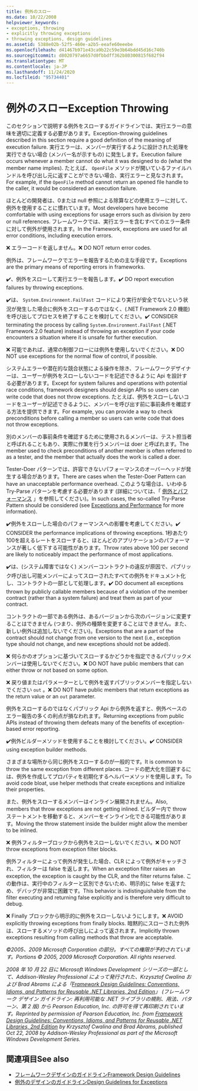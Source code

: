 ```yaml
---
title: 例外のスロー
ms.date: 10/22/2008
helpviewer_keywords:
- exceptions, throwing
- explicitly throwing exceptions
- throwing exceptions, design guidelines
ms.assetid: 5388e02b-52f5-460e-a2b5-eeafe60eeebe
ms.openlocfilehash: d41467b971e43ca9b22c59e3b64bdd45d16c740b
ms.sourcegitcommit: d8020797a6657d0fbbdff362b80300815f682f94
ms.translationtype: MT
ms.contentlocale: ja-JP
ms.lasthandoff: 11/24/2020
ms.locfileid: "95734401"
---
```

# <a name="exception-throwing"></a><span data-ttu-id="2bf49-102">例外のスロー</span><span class="sxs-lookup"><span data-stu-id="2bf49-102">Exception Throwing</span></span>

<span data-ttu-id="2bf49-103">このセクションで説明する例外をスローするガイドラインでは、実行エラーの意味を適切に定義する必要があります。</span><span class="sxs-lookup"><span data-stu-id="2bf49-103">Exception-throwing guidelines described in this section require a good definition of the meaning of execution failure.</span></span> <span data-ttu-id="2bf49-104">実行エラーは、メンバーが実行するように設計された処理を実行できない場合 (メンバー名が示すもの) に発生します。</span><span class="sxs-lookup"><span data-stu-id="2bf49-104">Execution failure occurs whenever a member cannot do what it was designed to do (what the member name implies).</span></span> <span data-ttu-id="2bf49-105">たとえば、 `OpenFile` メソッドが開いているファイルハンドルを呼び出し元に返すことができない場合、実行エラーと見なされます。</span><span class="sxs-lookup"><span data-stu-id="2bf49-105">For example, if the `OpenFile` method cannot return an opened file handle to the caller, it would be considered an execution failure.</span></span>

 <span data-ttu-id="2bf49-106">ほとんどの開発者は、0または null 参照による除算などの使用エラーに対して、例外を使用することに慣れています。</span><span class="sxs-lookup"><span data-stu-id="2bf49-106">Most developers have become comfortable with using exceptions for usage errors such as division by zero or null references.</span></span> <span data-ttu-id="2bf49-107">フレームワークでは、実行エラーを含むすべてのエラー条件に対して例外が使用されます。</span><span class="sxs-lookup"><span data-stu-id="2bf49-107">In the Framework, exceptions are used for all error conditions, including execution errors.</span></span>

 <span data-ttu-id="2bf49-108">❌ エラーコードを返しません。</span><span class="sxs-lookup"><span data-stu-id="2bf49-108">❌ DO NOT return error codes.</span></span>

 <span data-ttu-id="2bf49-109">例外は、フレームワークでエラーを報告するための主な手段です。</span><span class="sxs-lookup"><span data-stu-id="2bf49-109">Exceptions are the primary means of reporting errors in frameworks.</span></span>

 <span data-ttu-id="2bf49-110">✔️、例外をスローして実行エラーを報告します。</span><span class="sxs-lookup"><span data-stu-id="2bf49-110">✔️ DO report execution failures by throwing exceptions.</span></span>

 <span data-ttu-id="2bf49-111">✔️は、 `System.Environment.FailFast` コードにより実行が安全でないという状況が発生した場合に例外をスローするのではなく、(.NET Framework 2.0 機能) を呼び出してプロセスを終了することを検討してください。</span><span class="sxs-lookup"><span data-stu-id="2bf49-111">✔️ CONSIDER terminating the process by calling `System.Environment.FailFast` (.NET Framework 2.0 feature) instead of throwing an exception if your code encounters a situation where it is unsafe for further execution.</span></span>

 <span data-ttu-id="2bf49-112">❌ 可能であれば、通常の制御フローには例外を使用しないでください。</span><span class="sxs-lookup"><span data-stu-id="2bf49-112">❌ DO NOT use exceptions for the normal flow of control, if possible.</span></span>

 <span data-ttu-id="2bf49-113">システムエラーや潜在的な競合状態による操作を除き、フレームワークデザイナーは、ユーザーが例外をスローしないコードを記述できるように Api を設計する必要があります。</span><span class="sxs-lookup"><span data-stu-id="2bf49-113">Except for system failures and operations with potential race conditions, framework designers should design APIs so users can write code that does not throw exceptions.</span></span> <span data-ttu-id="2bf49-114">たとえば、例外をスローしないコードをユーザーが記述できるように、メンバーを呼び出す前に事前条件を確認する方法を提供できます。</span><span class="sxs-lookup"><span data-stu-id="2bf49-114">For example, you can provide a way to check preconditions before calling a member so users can write code that does not throw exceptions.</span></span>

 <span data-ttu-id="2bf49-115">別のメンバーの事前条件を確認するために使用されるメンバーは、テスト担当者と呼ばれることもあり、実際に作業を行うメンバーは doer と呼ばれます。</span><span class="sxs-lookup"><span data-stu-id="2bf49-115">The member used to check preconditions of another member is often referred to as a tester, and the member that actually does the work is called a doer.</span></span>

 <span data-ttu-id="2bf49-116">Tester-Doer パターンでは、許容できないパフォーマンスのオーバーヘッドが発生する場合があります。</span><span class="sxs-lookup"><span data-stu-id="2bf49-116">There are cases when the Tester-Doer Pattern can have an unacceptable performance overhead.</span></span> <span data-ttu-id="2bf49-117">このような場合は、いわゆる Try-Parse パターンを考慮する必要があります (詳細については、「 [例外とパフォーマンス](exceptions-and-performance.md) 」を参照してください)。</span><span class="sxs-lookup"><span data-stu-id="2bf49-117">In such cases, the so-called Try-Parse Pattern should be considered (see [Exceptions and Performance](exceptions-and-performance.md) for more information).</span></span>

 <span data-ttu-id="2bf49-118">✔️例外をスローした場合のパフォーマンスへの影響を考慮してください。</span><span class="sxs-lookup"><span data-stu-id="2bf49-118">✔️ CONSIDER the performance implications of throwing exceptions.</span></span> <span data-ttu-id="2bf49-119">1秒あたり100を超えるレートをスローすると、ほとんどのアプリケーションのパフォーマンスが著しく低下する可能性があります。</span><span class="sxs-lookup"><span data-stu-id="2bf49-119">Throw rates above 100 per second are likely to noticeably impact the performance of most applications.</span></span>

 <span data-ttu-id="2bf49-120">✔️は、(システム障害ではなく) メンバーコントラクトの違反が原因で、パブリック呼び出し可能メンバーによってスローされたすべての例外をドキュメント化し、コントラクトの一部として処理します。</span><span class="sxs-lookup"><span data-stu-id="2bf49-120">✔️ DO document all exceptions thrown by publicly callable members because of a violation of the member contract (rather than a system failure) and treat them as part of your contract.</span></span>

 <span data-ttu-id="2bf49-121">コントラクトの一部である例外は、あるバージョンから次のバージョンに変更することはできません (つまり、例外の種類を変更することはできません。また、新しい例外は追加しないでください)。</span><span class="sxs-lookup"><span data-stu-id="2bf49-121">Exceptions that are a part of the contract should not change from one version to the next (i.e., exception type should not change, and new exceptions should not be added).</span></span>

 <span data-ttu-id="2bf49-122">❌ 何らかのオプションに基づいてスローするかどうかを指定できるパブリックメンバーは使用しないでください。</span><span class="sxs-lookup"><span data-stu-id="2bf49-122">❌ DO NOT have public members that can either throw or not based on some option.</span></span>

 <span data-ttu-id="2bf49-123">❌ 戻り値またはパラメーターとして例外を返すパブリックメンバーを指定しないでください `out` 。</span><span class="sxs-lookup"><span data-stu-id="2bf49-123">❌ DO NOT have public members that return exceptions as the return value or an `out` parameter.</span></span>

 <span data-ttu-id="2bf49-124">例外をスローするのではなくパブリック Api から例外を返すと、例外ベースのエラー報告の多くの利点が損なわれます。</span><span class="sxs-lookup"><span data-stu-id="2bf49-124">Returning exceptions from public APIs instead of throwing them defeats many of the benefits of exception-based error reporting.</span></span>

 <span data-ttu-id="2bf49-125">✔️例外ビルダーメソッドを使用することを検討してください。</span><span class="sxs-lookup"><span data-stu-id="2bf49-125">✔️ CONSIDER using exception builder methods.</span></span>

 <span data-ttu-id="2bf49-126">さまざまな場所から同じ例外をスローするのが一般的です。</span><span class="sxs-lookup"><span data-stu-id="2bf49-126">It is common to throw the same exception from different places.</span></span> <span data-ttu-id="2bf49-127">コードの肥大化を回避するには、例外を作成してプロパティを初期化するヘルパーメソッドを使用します。</span><span class="sxs-lookup"><span data-stu-id="2bf49-127">To avoid code bloat, use helper methods that create exceptions and initialize their properties.</span></span>

 <span data-ttu-id="2bf49-128">また、例外をスローするメンバーはインライン展開されません。</span><span class="sxs-lookup"><span data-stu-id="2bf49-128">Also, members that throw exceptions are not getting inlined.</span></span> <span data-ttu-id="2bf49-129">ビルダー内で throw ステートメントを移動すると、メンバーをインライン化できる可能性があります。</span><span class="sxs-lookup"><span data-stu-id="2bf49-129">Moving the throw statement inside the builder might allow the member to be inlined.</span></span>

 <span data-ttu-id="2bf49-130">❌ 例外フィルターブロックから例外をスローしないでください。</span><span class="sxs-lookup"><span data-stu-id="2bf49-130">❌ DO NOT throw exceptions from exception filter blocks.</span></span>

 <span data-ttu-id="2bf49-131">例外フィルターによって例外が発生した場合、CLR によって例外がキャッチされ、フィルターは false を返します。</span><span class="sxs-lookup"><span data-stu-id="2bf49-131">When an exception filter raises an exception, the exception is caught by the CLR, and the filter returns false.</span></span> <span data-ttu-id="2bf49-132">この動作は、実行中のフィルターと区別できないため、明示的に false を返すため、デバッグが非常に困難です。</span><span class="sxs-lookup"><span data-stu-id="2bf49-132">This behavior is indistinguishable from the filter executing and returning false explicitly and is therefore very difficult to debug.</span></span>

 <span data-ttu-id="2bf49-133">❌ Finally ブロックから明示的に例外をスローしないようにします。</span><span class="sxs-lookup"><span data-stu-id="2bf49-133">❌ AVOID explicitly throwing exceptions from finally blocks.</span></span> <span data-ttu-id="2bf49-134">暗黙的にスローされた例外は、スローするメソッドの呼び出しによって返されます。</span><span class="sxs-lookup"><span data-stu-id="2bf49-134">Implicitly thrown exceptions resulting from calling methods that throw are acceptable.</span></span>

 <span data-ttu-id="2bf49-135">*©2005、2009 Microsoft Corporation の部分。すべての権限が予約されています。*</span><span class="sxs-lookup"><span data-stu-id="2bf49-135">*Portions © 2005, 2009 Microsoft Corporation. All rights reserved.*</span></span>

 <span data-ttu-id="2bf49-136">*2008 年 10 月 22 日に Microsoft Windows Development シリーズの一部として、Addison-Wesley Professional によって発行された、Krzysztof Cwalina および Brad Abrams による「[Framework Design Guidelines: Conventions, Idioms, and Patterns for Reusable .NET Libraries, 2nd Edition](https://www.informit.com/store/framework-design-guidelines-conventions-idioms-and-9780321545619)」 (フレームワーク デザイン ガイドライン: 再利用可能な .NET ライブラリの規則、用法、パターン、第 2 版) から Pearson Education, Inc. の許可を得て再印刷されています。*</span><span class="sxs-lookup"><span data-stu-id="2bf49-136">*Reprinted by permission of Pearson Education, Inc. from [Framework Design Guidelines: Conventions, Idioms, and Patterns for Reusable .NET Libraries, 2nd Edition](https://www.informit.com/store/framework-design-guidelines-conventions-idioms-and-9780321545619) by Krzysztof Cwalina and Brad Abrams, published Oct 22, 2008 by Addison-Wesley Professional as part of the Microsoft Windows Development Series.*</span></span>

## <a name="see-also"></a><span data-ttu-id="2bf49-137">関連項目</span><span class="sxs-lookup"><span data-stu-id="2bf49-137">See also</span></span>

- [<span data-ttu-id="2bf49-138">フレームワークデザインのガイドライン</span><span class="sxs-lookup"><span data-stu-id="2bf49-138">Framework Design Guidelines</span></span>](index.md)
- [<span data-ttu-id="2bf49-139">例外のデザインのガイドライン</span><span class="sxs-lookup"><span data-stu-id="2bf49-139">Design Guidelines for Exceptions</span></span>](exceptions.md)
